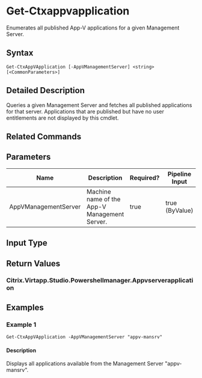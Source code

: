 ﻿
# Get-Ctxappvapplication
Enumerates all published App-V applications for a given Management Server.
## Syntax

```
Get-CtxAppVApplication [-AppVManagementServer] <string> [<CommonParameters>]
```

## Detailed Description
Queries a given Management Server and fetches all published applications for that server. Applications that are published but have no user entitlements are not displayed by this cmdlet.


## Related Commands

## Parameters
| Name   | Description | Required? | Pipeline Input | Default Value |
| --- | --- | --- | --- | --- |
| AppVManagementServer | Machine name of the App-V Management Server. | true | true (ByValue) |  |

## Input Type

### 

## Return Values

### Citrix.Virtapp.Studio.Powershellmanager.Appvserverapplication

## Examples

### Example 1

```
Get-CtxAppVApplication -AppVManagementServer "appv-mansrv"
```

#### Description
Displays all applications available from the Management Server "appv-mansrv".
